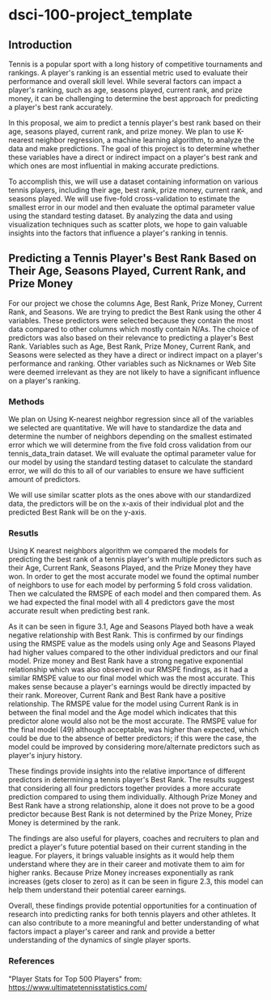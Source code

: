 # dsci-100-project_template

## Introduction

Tennis is a popular sport with a long history of competitive tournaments and rankings. A player's ranking is an essential metric used to evaluate their performance and overall skill level. While several factors can impact a player's ranking, such as age, seasons played, current rank, and prize money, it can be challenging to determine the best approach for predicting a player's best rank accurately.

In this proposal, we aim to predict a tennis player's best rank based on their age, seasons played, current rank, and prize money. We plan to use K-nearest neighbor regression, a machine learning algorithm, to analyze the data and make predictions. The goal of this project is to determine whether these variables have a direct or indirect impact on a player's best rank and which ones are most influential in making accurate predictions.

To accomplish this, we will use a dataset containing information on various tennis players, including their age, best rank, prize money, current rank, and seasons played. We will use five-fold cross-validation to estimate the smallest error in our model and then evaluate the optimal parameter value using the standard testing dataset. By analyzing the data and using visualization techniques such as scatter plots, we hope to gain valuable insights into the factors that influence a player's ranking in tennis.

## Predicting a Tennis Player's Best Rank Based on Their Age, Seasons Played, Current Rank, and Prize Money

 For our project we chose the columns Age, Best Rank, Prize Money, Current Rank, and Seasons. We are trying to predict the Best Rank using the other 4 variables. These predictors were selected because they contain the most data compared to other columns which mostly contain N/As. The choice of predictors was also based on their relevance to predicting a player's Best Rank. Variables such as Age, Best Rank, Prize Money, Current Rank, and Seasons were selected as they have a direct or indirect impact on a player's performance and ranking. Other variables such as Nicknames or Web Site were deemed irrelevant as they are not likely to have a significant influence on a player's ranking.

### Methods

We plan on Using K-nearest neighbor regression since all of the variables we selected are quantitative. We will have to standardize the data and determine the number of neighbors depending on the smallest estimated error which we will determine from the five fold cross validation from our tennis_data_train dataset. We will evaluate the optimal parameter value for our model by using the standard testing dataset to calculate the standard error, we will do this to all of our variables to ensure we have sufficient amount of predictors.

We will use similar scatter plots as the ones above with our standardized data, the predictors will be on the x-axis of their individual plot and the predicted Best Rank will be on the y-axis.

### Resutls

Using K nearest neighbors algorithm we compared the models for predicting the best rank of a tennis player's with multiple predictors such as their Age, Current Rank, Seasons Played, and the Prize Money they have won. In order to get the most accurate model we found the optimal number of neighbors to use for each model by performing 5 fold cross validation. Then we calculated the RMSPE of each model and then compared them. As we had expected the final model with all 4 predictors gave the most accurate result when predicting best rank.

As it can be seen in figure 3.1, Age and Seasons Played both have a weak negative relationship with Best Rank. This is confirmed by our findings using the RMSPE value as the models using only Age and Seasons Played had higher values compared to the other individual predictors and our final model. Prize money and Best Rank have a strong negative exponential relationship which was also observed in our RMSPE findings, as it had a similar RMSPE value to our final model which was the most accurate. This makes sense because a player's earnings would be directly impacted by their rank. Moreover, Current Rank and Best Rank have a positive relationship. The RMSPE value for the model using Current Rank is in between the final model and the Age model which indicates that this predictor alone would also not be the most accurate. The RMSPE value for the final model (49) although acceptable, was higher than expected, which could be due to the absence of better predictors; if this were the case, the model could be improved by considering more/alternate predictors such as player's injury history.

These findings provide insights into the relative importance of different predictors in determining a tennis player's Best Rank. The results suggest that considering all four predictors together provides a more accurate prediction compared to using them individually. Although Prize Money and Best Rank have a strong relationship, alone it does not prove to be a good predictor because Best Rank is not determined by the Prize Money, Prize Money is determined by the rank.

The findings are also useful for players, coaches and recruiters to plan and predict a player's future potential based on their current standing in the league. For players, it brings valuable insights as it would help them understand where they are in their career and motivate them to aim for higher ranks. Because Prize Money increases exponentially as rank increases (gets closer to zero) as it can be seen in figure 2.3, this model can help them understand their potential career earnings.

Overall, these findings provide potential opportunities for a continuation of research into predicting ranks for both tennis players and other athletes. It can also contribute to a more meaningful and better understanding of what factors impact a player's career and rank and provide a better understanding of the dynamics of single player sports.

### References

"Player Stats for Top 500 Players" from: 
 https://www.ultimatetennisstatistics.com/


